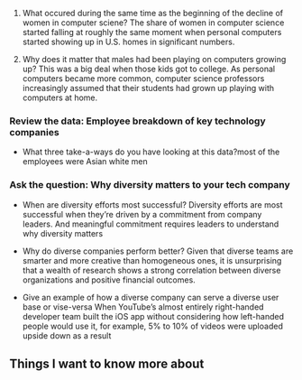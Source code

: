 
1. What occured during the same time as the beginning of the decline of women in computer sciene?
The share of women in computer science started falling at roughly the same moment when personal computers started showing up in U.S. homes in significant numbers.

2. Why does it matter that males had been playing on computers growing up?
This was a big deal when those kids got to college. As personal computers became more common, computer science professors increasingly assumed that their students had grown up playing with computers at home.


### Review the data: Employee breakdown of key technology companies
- What three take-a-ways do you have looking at this data?most of the employees were Asian white men


### Ask the question: Why diversity matters to your tech company
- When are diversity efforts most successful?
Diversity efforts are most successful when they’re driven by a commitment from company leaders. And meaningful commitment requires leaders to understand why diversity matters

- Why do diverse companies perform better?
Given that diverse teams are smarter and more creative than homogeneous ones, it is unsurprising that a wealth of research shows a strong correlation between diverse organizations and positive financial outcomes. 

- Give an example of how a diverse company can serve a diverse user base or vise-versa
When YouTube’s almost entirely right-handed developer team built the iOS app without considering how left-handed people would use it, for example, 5% to 10% of videos were uploaded upside down as a result

## Things I want to know more about